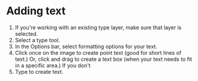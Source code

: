 # Adding text

1. If you're working with an existing type layer, make sure that layer is selected.
2. Select a type tool.
3. In the Options bar, select formatting options for your text.
4. Click once on the image to create point text \(good for short lines of text.\) Or, click and drag to create a text box \(when your text needs to fit in a specific area.\) If you don't 
5. Type to create text.

